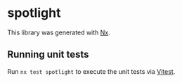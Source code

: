 # spotlight

This library was generated with [Nx](https://nx.dev).

## Running unit tests

Run `nx test spotlight` to execute the unit tests via [Vitest](https://vitest.dev/).
